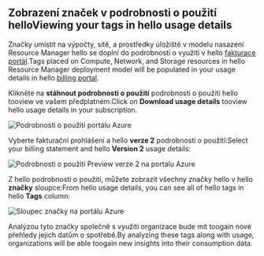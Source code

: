 


## <a name="viewing-your-tags-in-hello-usage-details"></a><span data-ttu-id="12314-101">Zobrazení značek v podrobnosti o použití hello</span><span class="sxs-lookup"><span data-stu-id="12314-101">Viewing your tags in hello usage details</span></span>
<span data-ttu-id="12314-102">Značky umístit na výpočty, sítě, a prostředky úložiště v modelu nasazení Resource Manager hello se doplní do podrobností o využití v hello [fakturace portál](https://account.windowsazure.com/).</span><span class="sxs-lookup"><span data-stu-id="12314-102">Tags placed on Compute, Network, and Storage resources in hello Resource Manager deployment model will be populated in your usage details in hello [billing portal](https://account.windowsazure.com/).</span></span>

<span data-ttu-id="12314-103">Klikněte na **stáhnout podrobnosti o použití** podrobnosti o použití hello tooview ve vašem předplatném.</span><span class="sxs-lookup"><span data-stu-id="12314-103">Click on **Download usage details** tooview hello usage details in your subscription.</span></span>

![Podrobnosti o použití portálu Azure](./media/virtual-machines-common-tag-usage/azure-portal-tags-usage-details.png)

<span data-ttu-id="12314-105">Vyberte fakturační prohlášení a hello **verze 2** podrobnosti o použití:</span><span class="sxs-lookup"><span data-stu-id="12314-105">Select your billing statement and hello **Version 2** usage details:</span></span>

![Podrobnosti o použití Preview verze 2 na portálu Azure](./media/virtual-machines-common-tag-usage/azure-portal-version2-usage-details.png)

<span data-ttu-id="12314-107">Z hello podrobnosti o použití, můžete zobrazit všechny značky hello v hello **značky** sloupce:</span><span class="sxs-lookup"><span data-stu-id="12314-107">From hello usage details, you can see all of hello tags in hello **Tags** column:</span></span>

![Sloupec značky na portálu Azure](./media/virtual-machines-common-tag-usage/azure-portal-tags-column.png)

<span data-ttu-id="12314-109">Analýzou tyto značky společně s využití organizace bude mít toogain nové přehledy jejich datům o spotřebě.</span><span class="sxs-lookup"><span data-stu-id="12314-109">By analyzing these tags along with usage, organizations will be able toogain new insights into their consumption data.</span></span>

